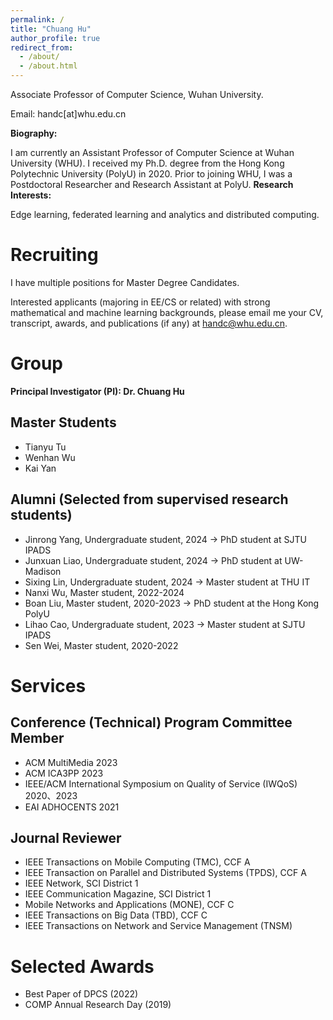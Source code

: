 ```yaml
---
permalink: /
title: "Chuang Hu"
author_profile: true
redirect_from: 
  - /about/
  - /about.html
---
```


Associate Professor of Computer Science, Wuhan University.

Email: handc[at]whu.edu.cn

**Biography:**

I am currently an Assistant Professor of Computer Science at Wuhan University (WHU).  I received my Ph.D. degree from the Hong Kong Polytechnic University (PolyU) in 2020. Prior to joining WHU, I was a Postdoctoral Researcher and Research Assistant at PolyU. 
**Research Interests:**

Edge learning, federated learning and analytics and distributed computing.

<!--建议修改，目前照抄！！-->

Recruiting
======
I have multiple positions for Master Degree Candidates.

Interested applicants (majoring in EE/CS or related) with strong mathematical and machine learning backgrounds, please email me your CV, transcript, awards, and publications (if any) at handc@whu.edu.cn.

<!--Note: please make your email subject as [Master] Name-School-Major.-->

<!--Scholarship/Salary will be highly competitive!!-->

<!--News-->


Group
======
**Principal Investigator (PI): Dr. Chuang Hu**

<!--Ph.D. Students-->

Master Students
------
- Tianyu Tu
- Wenhan Wu
- Kai Yan

<!--Research Assistants-->

<!--本科生具体指导时间！！-->

Alumni (Selected from supervised research students)
------
- Jinrong Yang, Undergraduate student, 2024 -> PhD student at SJTU IPADS 
- Junxuan Liao, Undergraduate student, 2024 -> PhD student at UW-Madison
- Sixing Lin, Undergraduate student, 2024 -> Master student at THU IT
- Nanxi Wu, Master student, 2022-2024
- Boan Liu, Master student, 2020-2023 -> PhD student at the Hong Kong PolyU
- Lihao Cao, Undergraduate student, 2023 -> Master student at SJTU IPADS
- Sen Wei, Master student, 2020-2022


Services
======

Conference (Technical) Program Committee Member
------
- ACM MultiMedia 2023
- ACM ICA3PP 2023
- IEEE/ACM International Symposium on Quality of Service (IWQoS) 2020、2023
- EAI ADHOCENTS 2021

Journal Reviewer
------
- IEEE Transactions on Mobile Computing (TMC), CCF A
- IEEE Transaction on Parallel and Distributed Systems (TPDS), CCF A
- IEEE Network, SCI District 1
- IEEE Communication Magazine, SCI District 1
- Mobile Networks and Applications (MONE), CCF C
- IEEE Transactions on Big Data (TBD), CCF C
- IEEE Transactions on Network and Service Management (TNSM)

<!--Organizing Committee Member-->


Selected Awards
======
<!--时间不限：奖学金，比赛获奖，企业奖项，-->
- Best Paper of DPCS (2022)
- COMP Annual Research Day (2019)
